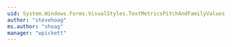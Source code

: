```yaml
---
uid: System.Windows.Forms.VisualStyles.TextMetricsPitchAndFamilyValues
author: "stevehoag"
ms.author: "shoag"
manager: "wpickett"
---
```

